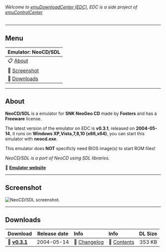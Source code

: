 ###### Welcome to [emuDownloadCenter (EDC)](https://github.com/PhoenixInteractiveNL/emuDownloadCenter/wiki/), EDC is a side project of [emuControlCenter](https://github.com/PhoenixInteractiveNL/emuControlCenter/wiki/)
***
## Menu
| **Emulator: NeoCD/SDL** |
|:---------|
| :clipboard: [About](#about) |
| :sunrise: [Screenshot](#screenshot) |
| :floppy_disk: [Downloads](#downloads) |
***
## About
**NeoCD/SDL** is a emulator for **SNK NeoGeo CD** made by **Fosters** and has a **Freeware** license.

The latest version of the emulator on EDC is **v0.3.1**, released on **2004-05-14**, it runs on **Windows XP,Vista,7,8,10 (x86,x64)**, you can start this emulator with **neocd.exe**.

This emulator does **NOT** specificly need BIOS image(s) to start ROM files!

_NeoCD/SDL is a port of NeoCD using SDL libraries._

:link: [**Emulator website**](http://pacifi3d.retrogames.com/neocdsdl/)
***
## Screenshot
![](https://raw.githubusercontent.com/PhoenixInteractiveNL/emuDownloadCenter/master/hooks/neocdsdl/screen.jpg "NeoCD/SDL screenshot.")
***
## Downloads
| Download | Release date  | Info       | Info       | DL Size    |
|:---------|:-------------:|:-----------|:-----------|-----------:|
| :floppy_disk: [**v0.3.1**](https://github.com/PhoenixInteractiveNL/edc-repo0003/raw/master/neocdsdl/0.3.1.7z) | 2004-05-14 | :page_facing_up: [Changelog](https://github.com/PhoenixInteractiveNL/edc-repo0003/blob/master/neocdsdl/0.3.1_changelog.txt) | :mag_right: [Contents](https://github.com/PhoenixInteractiveNL/edc-repo0003/blob/master/neocdsdl/0.3.1_contents.txt) | 353 KB |
